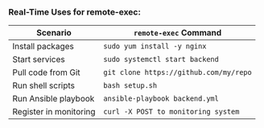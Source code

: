 ### Real-Time Uses for remote-exec:

| Scenario               | `remote-exec` Command                  |
| ---------------------- | -------------------------------------- |
| Install packages       | `sudo yum install -y nginx`            |
| Start services         | `sudo systemctl start backend`         |
| Pull code from Git     | `git clone https://github.com/my/repo` |
| Run shell scripts      | `bash setup.sh`                        |
| Run Ansible playbook   | `ansible-playbook backend.yml`         |
| Register in monitoring | `curl -X POST to monitoring system`    |
